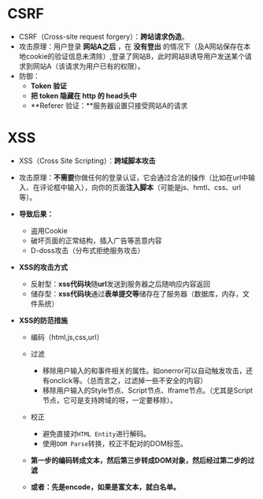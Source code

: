 # CSRF

* CSRF（Cross-site request forgery）：**跨站请求伪造**。
* 攻击原理：用户登录  **网站A之后** ，在  **没有登出**  的情况下（及A网站保存在本地cookie的验证信息未清除）,登录了网站B，此时网站B诱导用户发送某个请求到网站A（该请求为用户已有的权限）。
* 防御： 
  *  **Token 验证**      
  *  **把 token 隐藏在 http 的 head头中**       
  *  **Referer 验证：**服务器设置只接受网站A的请求

# XSS

* XSS（Cross Site Scripting）：**跨域脚本攻击**
* 攻击原理：**不需要**你做任何的登录认证，它会通过合法的操作（比如在url中输入、在评论框中输入），向你的页面**注入脚本**（可能是js、hmtl、css、url等）。
* **导致后果：**
  * 盗用Cookie
  * 破坏页面的正常结构，插入广告等恶意内容
  * D-doss攻击（分布式拒绝服务攻击）

* **XSS的攻击方式**
  * 反射型：**xss代码块**随**url**发送到服务器之后随响应内容返回
  * 储存型：**xss代码块**通过**表单提交等**储存在了服务器（数据库，内存，文件系统）

* **XSS的防范措施**

  * 编码（html,js,css,url）
  * 过滤
    * 移除用户输入的和事件相关的属性。如onerror可以自动触发攻击，还有onclick等。（总而言之，过滤掉一些不安全的内容）
    * 移除用户输入的Style节点、Script节点、Iframe节点。（尤其是Script节点，它可是支持跨域的呀，一定要移除）。
  * 校正
    * 避免直接对`HTML Entity`进行解码。
    * 使用`DOM Parse`转换，校正不配对的DOM标签。

  * **第一步的编码转成文本，然后第三步转成DOM对象，然后经过第二步的过滤**
  * **或者：先是encode，如果是富文本，就白名单。**

